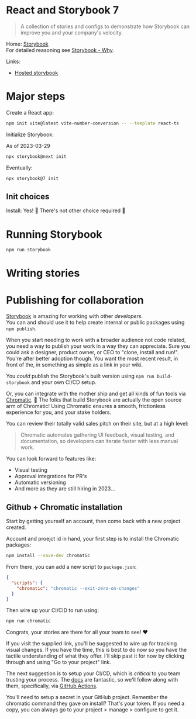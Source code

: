# React and Storybook 7

> A collection of stories and configs to demonstrate how Storybook can improve you and your company's velocity.

Home: [Storybook](https://storybook.js.org/)  
For detailed reasoning see [Storybook - Why](https://storybook.js.org/docs/7.0/react/get-started/why-storybook).

Links:

- [Hosted storybook](https://6424e669da50b204eb64cfe0-yevdxbjcse.chromatic.com/)

# Major steps

Create a React app:

```bash
npm init vite@latest vite-number-conversion -- --template react-ts
```

Initialize Storybook:

As of 2023-03-29

```bash
npx storybook@next init
```

Eventually: 

```bash
npx storybook@7 init
```

## Init choices

Install: Yes! 🎉
There's not other choice required 🤩

# Running Storybook

```bash
npm run storybook 
```

# Writing stories

# Publishing for collaboration

[Storybook](https://storybook.js.org/) is amazing for working with other _developers_.  
You can and should use it to help create internal or public packages using `npm publish`.  

When you start needing to work with a broader audience not code related, you need a way to publish your work
in a way they can appreciate. Sure you could ask a designer, product owner, or CEO to "clone, install and run!".
You're after better adoption though. You want the most recent result, in front of the, in something as simple as a link
in your wiki.

You _could_ publish the Storybook's built version using `npm run build-storybook` and your own CI/CD setup. 

Or, you can integrate with the mother ship and get all kinds of fun tools via [Chromatic](https://www.chromatic.com/). 🚀
The folks that build Storybook are actually the open source arm of Chromatic! Using Chromatic ensures a smooth,
frictionless experience for you, and your stake holders.

You can review their totally valid sales pitch on their site, but at a high level:

> Chromatic automates gathering UI feedback, visual testing, and documentation, 
> so developers can iterate faster with less manual work.

You can look forward to features like:

- Visual testing
- Approval integrations for PR's
- Automatic versioning
- And more as they are still hiring in 2023...

## Github + Chromatic installation

Start by getting yourself an account, then come back with a new project created.

Account and proejct id in hand, your first step is to install the Chromatic packages:

```bash
npm install --save-dev chromatic
```

From there, you can add a new script to `package.json`:

```json
{
  "scripts": {
    "chromatic": "chromatic --exit-zero-on-changes"
  }
}
```

Then wire up your CI/CID to run using:

```bash
npm run chromatic
```

Congrats, your stories are there for all your team to see! ❤️

If you visit the supplied link, you'll be suggested to wire up for tracking visual changes.
If you have the time, this is best to do now so you have the tactile understanding of what they offer.
I'll skip past it for now by clicking through and using "Go to your project" link.

The next suggestion is to setup your CI/CD, which is _critical_ to you team trusting your process.
The [docs](https://www.chromatic.com/docs/ci) are fantastic, so we'll follow along with them,
specifically, via [GitHub Actions](https://www.chromatic.com/docs/github-actions).

You'll need to setup a secret in your GitHub project. Remember the chromatic command they gave on install?
That's your token. If you need a copy, you can always go to your project > manage > configure to get it.
